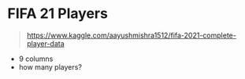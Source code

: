 # FIFA 21 Players

> https://www.kaggle.com/aayushmishra1512/fifa-2021-complete-player-data

* 9 columns
* how many players?
